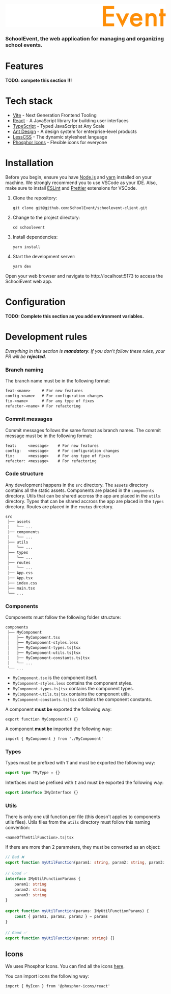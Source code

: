 ![SchoolEvent Logo](./public/schoolevent_text_white.svg)

### SchoolEvent, the web application for managing and organizing school events.

# Features

**TODO: compete this section !!!**

# Tech stack

- [Vite](https://vitejs.dev/) - Next Generation Frontend Tooling
- [React](https://reactjs.org/) - A JavaScript library for building user interfaces
- [TypeScript](https://www.typescriptlang.org/) - Typed JavaScript at Any Scale
- [Ant Design](https://ant.design/) - A design system for enterprise-level products
- [LessCSS](https://lesscss.org/) - The dynamic stylesheet language
- [Phosphor Icons](https://phosphoricons.com/) - Flexible icons for everyone

# Installation

Before you begin, ensure you have [Node.js](https://nodejs.org/) and [yarn](https://classic.yarnpkg.com/lang/en/docs/install/#mac-stable) installed on your machine. We strongly recommend you to use VSCode as your IDE. Also, make sure to install [ESLint](https://marketplace.visualstudio.com/items?itemName=dbaeumer.vscode-eslint) and [Prettier](https://marketplace.visualstudio.com/items?itemName=esbenp.prettier-vscode) extensions for VSCode.

1.  Clone the repository:

    ```shell
    git clone git@github.com:SchoolEvent/schoolevent-client.git
    ```

2.  Change to the project directory:

    ```shell
    cd schoolevent
    ```

3.  Install dependencies:

    ```shell
    yarn install
    ```

4.  Start the development server:

    ```shell
    yarn dev
    ```

Open your web browser and navigate to http://localhost:5173 to access the SchoolEvent web app.

# Configuration

**TODO: Complete this section as you add environment variables.**

# Development rules

_Everything in this section is **mandatory**. If you don't follow these rules, your PR will be **rejected**._

### Branch naming

The branch name must be in the following format:

```shell
feat-<name>     # For new features
config-<name>   # For configuration changes
fix-<name>      # For any type of fixes
refactor-<name> # For refactoring
```

### Commit messages

Commit messages follows the same format as branch names. The commit message must be in the following format:

```shell
feat:     <message>    # For new features
config:   <message>    # For configuration changes
fix:      <message>    # For any type of fixes
refactor: <message>    # For refactoring
```

### Code structure

Any development happens in the `src` directory. The `assets` directory contains all the static assets. Components are placed in the `components` directory. Utils that can be shared accross the app are placed in the `utils` directory. Types that can be shared accross the app are placed in the `types` directory. Routes are placed in the `routes` directory.

```shell
src
 ├── assets
 │   └── ...
 ├── components
 │   └── ...
 ├── utils
 │   └── ...
 ├── types
 │   └── ...
 ├── routes
 │   └── ...
 ├── App.css
 ├── App.tsx
 ├── index.css
 ├── main.tsx
 └── ...
```

### Components

Components must follow the following folder structure:

```shell
components
 ├── MyComponent
 │   ├── MyComponent.tsx
 │   ├── MyComponent-styles.less
 │   ├── MyComponent-types.ts|tsx
 │   ├── MyComponent-utils.ts|tsx
 │   ├── MyComponent-constants.ts|tsx
 │   └── ...
 └── ...
```

- `MyComponent.tsx` is the component itself.
- `MyComponent-styles.less` contains the component styles.
- `MyComponent-types.ts|tsx` contains the component types.
- `MyComponent-utils.ts|tsx` contains the component utils.
- `MyComponent-constants.ts|tsx` contains the component constants.

A component **must be** exported the following way:

```tsx
export function MyComponent() {}
```

A component **must be** imported the following way:

```tsx
import { MyComponent } from './MyComponent'
```

### Types

Types must be prefixed with `T` and must be exported the following way:

```ts
export type TMyType = {}
```

Interfaces must be prefixed with `I` and must be exported the following way:

```ts
export interface IMyInterface {}
```

### Utils

There is only one util function per file (this doesn't applies to components utils files). Utils files from the `utils` directory must follow this naming convention:

```shell
<nameOfTheUtilFunction>.ts|tsx
```

If there are more than 2 parameters, they must be converted as an object:

```ts
// Bad ❌
export function myUtilFunction(param1: string, param2: string, param3: string) {}

// Good ✅
interface IMyUtilFunctionParams {
	param1: string
	param2: string
	param3: string
}

export function myUtilFunction(params: IMyUtilFunctionParams) {
	const { param1, param2, param3 } = params
}

// Good ✅
export function myUtilFunction(param: string) {}
```

## Icons

We uses Phosphor Icons. You can find all the icons [here](https://phosphoricons.com/).

You can import icons the following way:

```tsx
import { MyIcon } from '@phosphor-icons/react'
```
